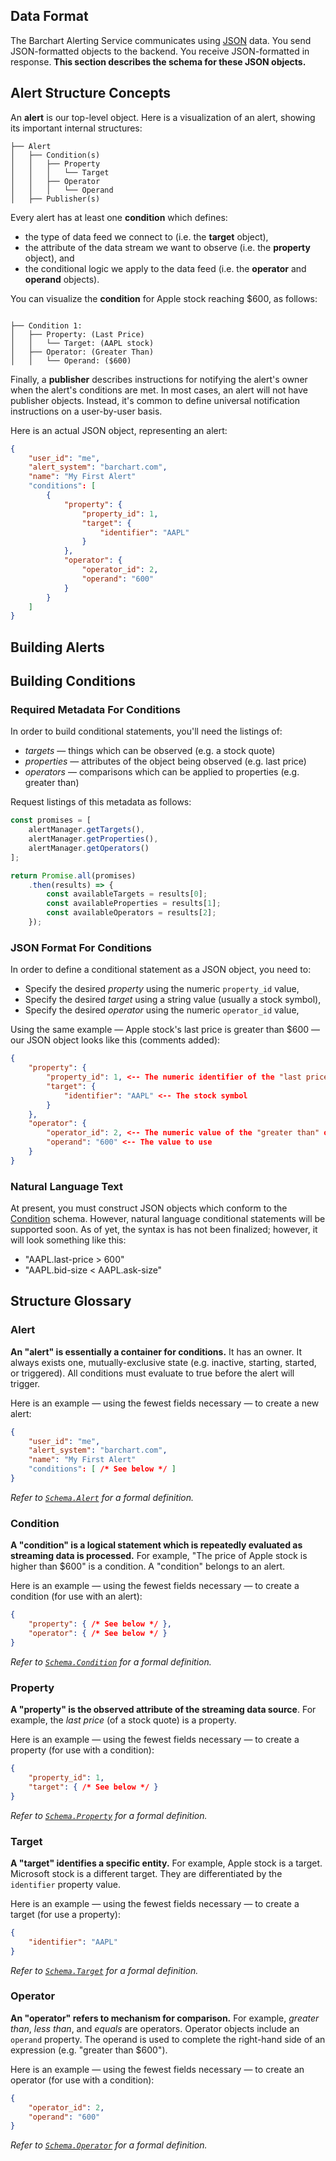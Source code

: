 ## Data Format

The Barchart Alerting Service communicates using [JSON](https://en.wikipedia.org/wiki/JSON) data. You send JSON-formatted objects to the backend. You receive JSON-formatted in response. **This section describes the schema for these JSON objects.**

## Alert Structure Concepts

An **alert** is our top-level object. Here is a visualization of an alert, showing its important internal structures:

```text
├── Alert
│   ├── Condition(s)
│   │   ├── Property
│   │   │   └── Target
│   │   ├── Operator
│   │   │   └── Operand
│   ├── Publisher(s)
```

Every alert has at least one **condition** which defines:

* the type of data feed we connect to (i.e. the **target** object),
* the attribute of the data stream we want to observe (i.e. the **property** object), and
* the conditional logic we apply to the data feed (i.e. the **operator** and **operand** objects).

You can visualize the **condition** for Apple stock reaching $600, as follows:

```text

├── Condition 1:
│   ├── Property: (Last Price)
│   │   └── Target: (AAPL stock)
│   ├── Operator: (Greater Than)
│   │   └── Operand: ($600)
```

Finally, a **publisher** describes instructions for notifying the alert's owner when the alert's conditions are met. In most cases, an alert will not have publisher objects. Instead, it's common to define universal notification instructions on a user-by-user basis.

Here is an actual JSON object, representing an alert:

```json
{
	"user_id": "me",
	"alert_system": "barchart.com",
	"name": "My First Alert"
	"conditions": [
		{
			"property": {
				"property_id": 1,
				"target": {
					"identifier": "AAPL"
				}
			},
			"operator": {
				"operator_id": 2,
				"operand": "600"
			}
		}
	]
}
```

## Building Alerts

## Building Conditions

### Required Metadata For Conditions

In order to build conditional statements, you'll need the listings of:

* _targets_ — things which can be observed (e.g. a stock quote)
* _properties_ — attributes of the object being observed (e.g. last price)
* _operators_ — comparisons which can be applied to properties (e.g. greater than)

Request listings of this metadata as follows:

```js
const promises = [
	alertManager.getTargets(),
	alertManager.getProperties(),
	alertManager.getOperators()
];

return Promise.all(promises)
	.then(results) => {
		const availableTargets = results[0];
		const availableProperties = results[1];
		const availableOperators = results[2];
	});
```

### JSON Format For Conditions

In order to define a conditional statement as a JSON object, you need to:

* Specify the desired _property_ using the numeric ```property_id``` value,
* Specify the desired _target_ using a string value (usually a stock symbol),
* Specify the desired _operator_ using the numeric ```operator_id``` value,

Using the same example — Apple stock's last price is greater than $600 — our JSON object looks like this (comments added):

```json (psuedo)
{
	"property": {
		"property_id": 1, <-- The numeric identifier of the "last price" property (see metadata for properties)
		"target": {
			"identifier": "AAPL" <-- The stock symbol
		}
	},
	"operator": {
		"operator_id": 2, <-- The numeric value of the "greater than" operator (see metadata for operators)
		"operand": "600" <-- The value to use
	}
}
```

### Natural Language Text

At present, you must construct JSON objects which conform to the [Condition](/content/sdk/lib-data?id=schemacondition) schema. However, natural language conditional statements will be supported soon. As of yet, the syntax is has not been finalized; however, it will look something like this:

* "AAPL.last-price > 600"
* "AAPL.bid-size < AAPL.ask-size"

## Structure Glossary

### Alert

**An "alert" is essentially a container for conditions.** It has an owner. It always exists one, mutually-exclusive state (e.g. inactive, starting, started, or triggered). All conditions must evaluate to true before the alert will trigger.

Here is an example — using the fewest fields necessary — to create a new alert:

```json (psuedo)
{
	"user_id": "me",
	"alert_system": "barchart.com",
	"name": "My First Alert"
	"conditions": [ /* See below */ ]
}
```

_Refer to [```Schema.Alert```](/content/sdk/lib-data?id=schemaalert) for a formal definition._

### Condition

**A "condition" is a logical statement which is repeatedly evaluated as streaming data is processed.** For example, "The price of Apple stock is higher than $600" is a condition. A "condition" belongs to an alert.

Here is an example — using the fewest fields necessary — to create a condition (for use with an alert):

```json (psuedo)
{
	"property": { /* See below */ },
	"operator": { /* See below */ }
}
```

_Refer to [```Schema.Condition```](/content/sdk/lib-data?id=schemacondition) for a formal definition._

### Property

**A "property" is the observed attribute of the streaming data source**. For example, the _last price_ (of a stock quote) is a property.

Here is an example — using the fewest fields necessary — to create a property (for use with a condition):

```json (psuedo)
{
	"property_id": 1,
	"target": { /* See below */ }
}
```

_Refer to [```Schema.Property```](/content/sdk/lib-data?id=schemaproperty) for a formal definition._

### Target

**A "target" identifies a specific entity.** For example, Apple stock is a target. Microsoft stock is a different target. They are differentiated by the ```identifier``` property value.

Here is an example — using the fewest fields necessary — to create a target (for use a property):

```json
{
	"identifier": "AAPL"
}
```

_Refer to [```Schema.Target```](/content/sdk/lib-data?id=schematarget) for a formal definition._

### Operator

**An "operator" refers to mechanism for comparison.** For example, _greater than_, _less than_, and _equals_ are operators. Operator objects include an ```operand``` property. The operand is used to complete the right-hand side of an expression (e.g. "greater than $600").

Here is an example — using the fewest fields necessary — to create an operator (for use with a condition):

```json
{
	"operator_id": 2,
	"operand": "600"
}
```

_Refer to [```Schema.Operator```](/content/sdk/lib-data?id=schemaoperator) for a formal definition._


